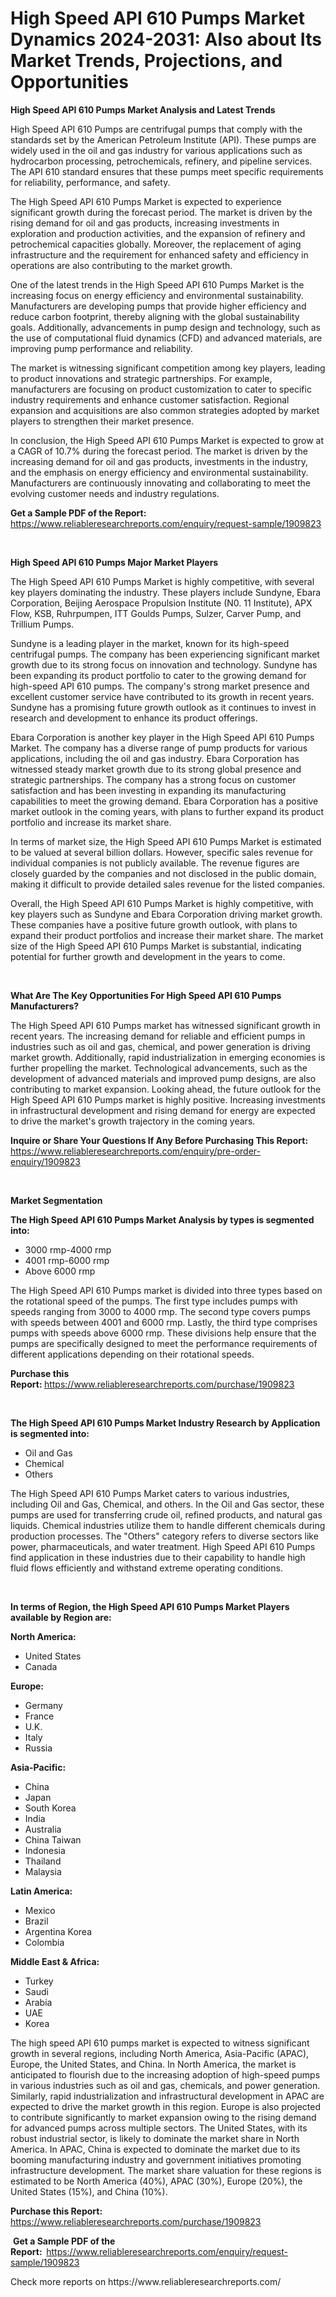 <p><h1>High Speed API 610 Pumps Market Dynamics 2024-2031: Also about Its Market Trends, Projections, and Opportunities</h1></p><p><strong>High Speed API 610 Pumps Market Analysis and Latest Trends</strong></p>
<p><p>High Speed API 610 Pumps are centrifugal pumps that comply with the standards set by the American Petroleum Institute (API). These pumps are widely used in the oil and gas industry for various applications such as hydrocarbon processing, petrochemicals, refinery, and pipeline services. The API 610 standard ensures that these pumps meet specific requirements for reliability, performance, and safety.</p><p>The High Speed API 610 Pumps Market is expected to experience significant growth during the forecast period. The market is driven by the rising demand for oil and gas products, increasing investments in exploration and production activities, and the expansion of refinery and petrochemical capacities globally. Moreover, the replacement of aging infrastructure and the requirement for enhanced safety and efficiency in operations are also contributing to the market growth.</p><p>One of the latest trends in the High Speed API 610 Pumps Market is the increasing focus on energy efficiency and environmental sustainability. Manufacturers are developing pumps that provide higher efficiency and reduce carbon footprint, thereby aligning with the global sustainability goals. Additionally, advancements in pump design and technology, such as the use of computational fluid dynamics (CFD) and advanced materials, are improving pump performance and reliability.</p><p>The market is witnessing significant competition among key players, leading to product innovations and strategic partnerships. For example, manufacturers are focusing on product customization to cater to specific industry requirements and enhance customer satisfaction. Regional expansion and acquisitions are also common strategies adopted by market players to strengthen their market presence.</p><p>In conclusion, the High Speed API 610 Pumps Market is expected to grow at a CAGR of 10.7% during the forecast period. The market is driven by the increasing demand for oil and gas products, investments in the industry, and the emphasis on energy efficiency and environmental sustainability. Manufacturers are continuously innovating and collaborating to meet the evolving customer needs and industry regulations.</p></p>
<p><strong>Get a Sample PDF of the Report:&nbsp;</strong> <a href="https://www.reliableresearchreports.com/enquiry/request-sample/1909823">https://www.reliableresearchreports.com/enquiry/request-sample/1909823</a></p>
<p>&nbsp;</p>
<p><strong>High Speed API 610 Pumps Major Market Players</strong></p>
<p><p>The High Speed API 610 Pumps Market is highly competitive, with several key players dominating the industry. These players include Sundyne, Ebara Corporation, Beijing Aerospace Propulsion Institute (N0. 11 Institute), APX Flow, KSB, Ruhrpumpen, ITT Goulds Pumps, Sulzer, Carver Pump, and Trillium Pumps.</p><p>Sundyne is a leading player in the market, known for its high-speed centrifugal pumps. The company has been experiencing significant market growth due to its strong focus on innovation and technology. Sundyne has been expanding its product portfolio to cater to the growing demand for high-speed API 610 pumps. The company's strong market presence and excellent customer service have contributed to its growth in recent years. Sundyne has a promising future growth outlook as it continues to invest in research and development to enhance its product offerings.</p><p>Ebara Corporation is another key player in the High Speed API 610 Pumps Market. The company has a diverse range of pump products for various applications, including the oil and gas industry. Ebara Corporation has witnessed steady market growth due to its strong global presence and strategic partnerships. The company has a strong focus on customer satisfaction and has been investing in expanding its manufacturing capabilities to meet the growing demand. Ebara Corporation has a positive market outlook in the coming years, with plans to further expand its product portfolio and increase its market share.</p><p>In terms of market size, the High Speed API 610 Pumps Market is estimated to be valued at several billion dollars. However, specific sales revenue for individual companies is not publicly available. The revenue figures are closely guarded by the companies and not disclosed in the public domain, making it difficult to provide detailed sales revenue for the listed companies.</p><p>Overall, the High Speed API 610 Pumps Market is highly competitive, with key players such as Sundyne and Ebara Corporation driving market growth. These companies have a positive future growth outlook, with plans to expand their product portfolios and increase their market share. The market size of the High Speed API 610 Pumps Market is substantial, indicating potential for further growth and development in the years to come.</p></p>
<p>&nbsp;</p>
<p><strong>What Are The Key Opportunities For High Speed API 610 Pumps Manufacturers?</strong></p>
<p><p>The High Speed API 610 Pumps market has witnessed significant growth in recent years. The increasing demand for reliable and efficient pumps in industries such as oil and gas, chemical, and power generation is driving market growth. Additionally, rapid industrialization in emerging economies is further propelling the market. Technological advancements, such as the development of advanced materials and improved pump designs, are also contributing to market expansion. Looking ahead, the future outlook for the High Speed API 610 Pumps market is highly positive. Increasing investments in infrastructural development and rising demand for energy are expected to drive the market's growth trajectory in the coming years.</p></p>
<p><strong>Inquire or Share Your Questions If Any Before Purchasing This Report:</strong> <a href="https://www.reliableresearchreports.com/enquiry/pre-order-enquiry/1909823">https://www.reliableresearchreports.com/enquiry/pre-order-enquiry/1909823</a></p>
<p>&nbsp;</p>
<p><strong>Market Segmentation</strong></p>
<p><strong>The High Speed API 610 Pumps Market Analysis by types is segmented into:</strong></p>
<p><ul><li>3000 rmp-4000 rmp</li><li>4001 rmp-6000 rmp</li><li>Above 6000 rmp</li></ul></p>
<p><p>The High Speed API 610 Pumps market is divided into three types based on the rotational speed of the pumps. The first type includes pumps with speeds ranging from 3000 to 4000 rmp. The second type covers pumps with speeds between 4001 and 6000 rmp. Lastly, the third type comprises pumps with speeds above 6000 rmp. These divisions help ensure that the pumps are specifically designed to meet the performance requirements of different applications depending on their rotational speeds.</p></p>
<p><strong>Purchase this Report:&nbsp;</strong><a href="https://www.reliableresearchreports.com/purchase/1909823">https://www.reliableresearchreports.com/purchase/1909823</a></p>
<p>&nbsp;</p>
<p><strong>The High Speed API 610 Pumps Market Industry Research by Application is segmented into:</strong></p>
<p><ul><li>Oil and Gas</li><li>Chemical</li><li>Others</li></ul></p>
<p><p>The High Speed API 610 Pumps Market caters to various industries, including Oil and Gas, Chemical, and others. In the Oil and Gas sector, these pumps are used for transferring crude oil, refined products, and natural gas liquids. Chemical industries utilize them to handle different chemicals during production processes. The "Others" category refers to diverse sectors like power, pharmaceuticals, and water treatment. High Speed API 610 Pumps find application in these industries due to their capability to handle high fluid flows efficiently and withstand extreme operating conditions.</p></p>
<p>&nbsp;</p>
<p><strong>In terms of Region, the High Speed API 610 Pumps Market Players available by Region are:</strong></p>
<p>
    <p> <strong> North America: </strong>
        <ul>
            <li>United States</li>
            <li>Canada</li>
        </ul>
        </p> 
    <p> <strong> Europe: </strong>
        <ul>
            <li>Germany</li>
            <li>France</li>
            <li>U.K.</li>
            <li>Italy</li>
            <li>Russia</li>
        </ul>
        </p> 
    <p> <strong> Asia-Pacific: </strong>
        <ul>
            <li>China</li>
            <li>Japan</li>
            <li>South Korea</li>
            <li>India</li>
            <li>Australia</li>
            <li>China Taiwan</li>
            <li>Indonesia</li>
            <li>Thailand</li>
            <li>Malaysia</li>
        </ul>
        </p> 
    <p> <strong> Latin America: </strong>
        <ul>
            <li>Mexico</li>
            <li>Brazil</li>
            <li>Argentina Korea</li>
            <li>Colombia</li>
        </ul>
        </p> 
    <p> <strong> Middle East & Africa: </strong>
        <ul>
            <li>Turkey</li>
            <li>Saudi</li>
            <li>Arabia</li>
            <li>UAE</li>
            <li>Korea</li>
        </ul>
    </p>
    </p>
<p><p>The high speed API 610 pumps market is expected to witness significant growth in several regions, including North America, Asia-Pacific (APAC), Europe, the United States, and China. In North America, the market is anticipated to flourish due to the increasing adoption of high-speed pumps in various industries such as oil and gas, chemicals, and power generation. Similarly, rapid industrialization and infrastructural development in APAC are expected to drive the market growth in this region. Europe is also projected to contribute significantly to market expansion owing to the rising demand for advanced pumps across multiple sectors. The United States, with its robust industrial sector, is likely to dominate the market share in North America. In APAC, China is expected to dominate the market due to its booming manufacturing industry and government initiatives promoting infrastructure development. The market share valuation for these regions is estimated to be North America (40%), APAC (30%), Europe (20%), the United States (15%), and China (10%).</p></p>
<p><strong>Purchase this Report: </strong><a href="https://www.reliableresearchreports.com/purchase/1909823">https://www.reliableresearchreports.com/purchase/1909823</a></p>
<p>&nbsp;<strong>Get a Sample PDF of the Report:&nbsp;&nbsp;</strong><a href="https://www.reliableresearchreports.com/enquiry/request-sample/1909823">https://www.reliableresearchreports.com/enquiry/request-sample/1909823</a></p>
<p><strong></strong></p>
<p>Check more reports on https://www.reliableresearchreports.com/</p>
